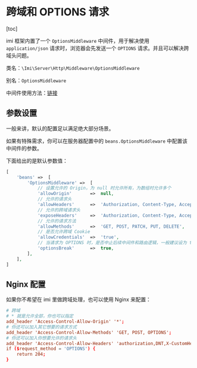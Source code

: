 # 跨域和 OPTIONS 请求

[toc]

imi 框架内置了一个 `OptionsMiddleware` 中间件，用于解决使用 `application/json` 请求时，浏览器会先发送一个 `OPTIONS` 请求。并且可以解决跨域头问题。

类名：`\Imi\Server\Http\Middleware\OptionsMiddleware`

别名：`OptionsMiddleware`

中间件使用方法：[链接](/v2.1/components/httpserver/middleware.html)

## 参数设置

一般来讲，默认的配置足以满足绝大部分场景。

如果有特殊需求，你可以在服务器配置中的 `beans.OptionsMiddleware` 中配置该中间件的参数。

下面给出的是默认参数值：

```php
[
    'beans' =>  [
        'OptionsMiddleware' =>  [
            // 设置允许的 Origin，为 null 时允许所有，为数组时允许多个
            'allowOrigin'       =>  null,
            // 允许的请求头
            'allowHeaders'      =>  'Authorization, Content-Type, Accept, Origin, If-Match, If-Modified-Since, If-None-Match, If-Unmodified-Since, X-Requested-With, X-Id, X-Token, Cookie',
            // 允许的跨域请求头
            'exposeHeaders'     =>  'Authorization, Content-Type, Accept, Origin, If-Match, If-Modified-Since, If-None-Match, If-Unmodified-Since, X-Requested-With, X-Id, X-Token, Cookie',
            // 允许的请求方法
            'allowMethods'      =>  'GET, POST, PATCH, PUT, DELETE',
            // 是否允许跨域 Cookie
            'allowCredentials'  =>  'true',
            // 当请求为 OPTIONS 时，是否中止后续中间件和路由逻辑，一般建议设为 true
            'optionsBreak'      =>  true,
        ],
    ],
]
```

## Nginx 配置

如果你不希望在 imi 里做跨域处理，也可以使用 Nginx 来配置：

```conf
# 跨域
# * 就是允许全部，你也可以指定
add_header 'Access-Control-Allow-Origin' '*';
# 你还可以加入其它想要的请求方式
add_header 'Access-Control-Allow-Methods' 'GET, POST, OPTIONS';
# 你还可以加入你想要允许的请求头
add_header 'Access-Control-Allow-Headers' 'authorization,DNT,X-CustomHeader,Keep-Alive,User-Agent,X-Requested-With,If-Modified-Since,Cache-Control,Content-Type';
if ($request_method = 'OPTIONS') {
    return 204;
}
```
